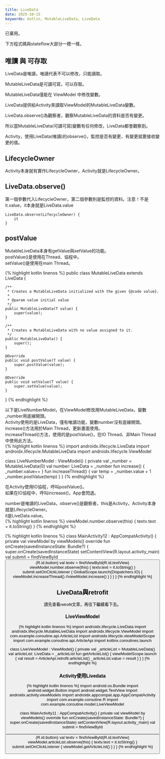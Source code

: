 ```yaml
---
title: LiveData
date: 2025-10-15
keywords: kotlin, MutableLiveData, LiveData
---
```

已棄用。<br>

下方程式碼與stateflow大部分一模一樣。<br>

## 唯讀 與 可存取
LiveData是<span class="markline">唯讀</span>，唯讀代表不可以修改，只能讀取。<br>

MutableLiveData是可讀<span class="markline">可寫</span>，可以存取。<br>

MutableLiveData僅能在 ViewModel 中<span class="markline">修改</span>變數。<br>

LiveData提供給Activity來<span class="markline">讀取</span>ViewModel的MutableLiveData變數。<br>

LiveData.observe()為<span class="markline">觀察者</span>，觀察MutableLiveData的資料是否有變更。

所以當MutableLiveData(可讀可寫)變數有任何修改，LiveData都會觀察到。<br>

Activity，使用LiveData(唯讀)的observe()，監控是否有變更，有變更就要接收變更的值。<br>

## LifecycleOwner
Activity本身就有實作LifecycleOwner，Activity就是LifecycleOwner。

## LiveData.observe()
第一個參數代入LifecycleOwner，第二個參數則是監控的資料。注意！不是it.value，it本身就是LiveData.value
```
LiveData.observe(LifecycleOwner) {
	it
}
```

## postValue
MutableLiveData本身有getValue與setValue的功能。<br>
postValue()是使用在Thread、協程中。<br>
setValue()是使用在main Thread。<br>

{% highlight kotlin linenos %}
public class MutableLiveData<T> extends LiveData<T> {

    /**
     * Creates a MutableLiveData initialized with the given {@code value}.
     *
     * @param value initial value
     */
    public MutableLiveData(T value) {
        super(value);
    }

    /**
     * Creates a MutableLiveData with no value assigned to it.
     */
    public MutableLiveData() {
        super();
    }

    @Override
    public void postValue(T value) {
        super.postValue(value);
    }

    @Override
    public void setValue(T value) {
        super.setValue(value);
    }
}
{% endhighlight %}

以下是LiveNumberModel，在ViewModel修改用MutableLiveData，變數_number用底線開頭。<br>
Activity使用的是LiveData，僅有唯讀功能，變數number沒有底線開頭。<br>
increase()方法用於Main Thread，更新畫面使用。<br>
increaseThread()方法，使用的是postValue()，在IO Thread、非Main Thread中使用此方法。<br>
{% highlight kotlin linenos %}
import androidx.lifecycle.LiveData
import androidx.lifecycle.MutableLiveData
import androidx.lifecycle.ViewModel

class LiveNumberModel : ViewModel() {
  private val _number = MutableLiveData<Int>(0)
  val number: LiveData<Int> = _number
  fun increase() {
    _number.value++
  }
  fun increaseThread() {
    var temp = _number.value + 1
    _number.postValue(temp)
  }
}
{% endhighlight %}

在Activity使用IO協程，呼叫postValue()。<br>
如果在IO協程中，呼叫increase()，App會閃退。<br>

number是唯讀的LiveData，observe()是觀察者，this是Activity，Activity本身就是LifecycleOwner。<br>
it是LiveData.value。<br>
{% highlight kotlin linenos %}
viewModel.number.observe(this) {
    textv.text = it.toString()
}
{% endhighlight %}

{% highlight kotlin linenos %}
class MainActivity12 : AppCompatActivity() {
  private val viewModel by viewModels<LiveNumberModel>()
  override fun onCreate(savedInstanceState: Bundle?) {
    super.onCreate(savedInstanceState)
    setContentView(R.layout.activity_main)
    val submit = findViewById<Button>(R.id.button)
    val textv = findViewById<TextView>(R.id.textView)
    viewModel.number.observe(this) {
      textv.text = it.toString()
    }
    submit.setOnClickListener {
      GlobalScope.launch(Dispatchers.IO) {
        viewModel.increaseThread()
        //viewModel.increase()
      }
    }
  }
}
{% endhighlight %}

## LiveData與retrofit
請先查看retrofit文章，再往下繼續看下去。<br>

### LiveViewModel
{% highlight kotlin linenos %}
import androidx.lifecycle.LiveData
import androidx.lifecycle.MutableLiveData
import androidx.lifecycle.ViewModel
import com.example.coroutine.api.ArticleList
import androidx.lifecycle.viewModelScope
import com.example.coroutine.api.ArticleApi
import kotlinx.coroutines.launch

class LiveViewModel : ViewModel() {
  private val _articleList = MutableLiveData<ArticleList>()
  val articleList: LiveData<ArticleList> = _articleList
  fun getArticleList() {
    viewModelScope.launch {
      val result = ArticleApi.retrofit.articleList()
      _articleList.value = result
    }
  }
}
{% endhighlight %}

### Activity使用Livedata
{% highlight kotlin linenos %}
import android.os.Bundle
import android.widget.Button
import android.widget.TextView
import androidx.activity.viewModels
import androidx.appcompat.app.AppCompatActivity
import com.example.coroutine.R
import com.example.coroutine.model.LiveViewModel


class MainActivity11 : AppCompatActivity() {
  private val viewModel by viewModels<LiveViewModel>()
  override fun onCreate(savedInstanceState: Bundle?) {
    super.onCreate(savedInstanceState)
    setContentView(R.layout.activity_main)
    val submit = findViewById<Button>(R.id.button)
    val textv = findViewById<TextView>(R.id.textView)
    viewModel.articleList.observe(this) {
      textv.text = it.toString()
    }
    submit.setOnClickListener {
      viewModel.getArticleList()
    }
  }
}
{% endhighlight %}